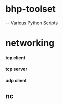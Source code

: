 # bhp-toolset
-- Various Python Scripts

# networking

#### tcp client
#### tcp server
#### udp client

## nc 
